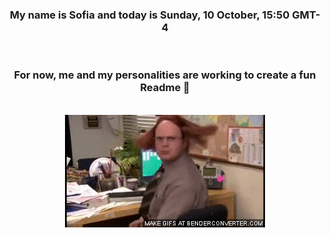 


<div align="center">
<h3 >My name is Sofia and today is Sunday, 10 October, 15:50 GMT-4</h3><br>
<h3 >For now, me and my personalities are working to create a fun Readme 👋
</h3><br>
<img src='img/dwight.gif' alt='working...'/>
</div>
